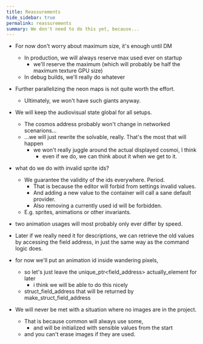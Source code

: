 ```yaml
---
title: Reassurements
hide_sidebar: true
permalink: reassurements
summary: We don't need to do this yet, because...
---
```


- For now don't worry about maximum size, it's enough until DM
	- In production, we will always reserve max used ever on startup
		- we'll reserve the maximum (which will probably be half the maximum texture GPU size)
	- In debug builds, we'll really do whatever

- Further parallelizing the neon maps is not quite worth the effort.
	- Ultimately, we won't have such giants anyway.

- We will keep the audiovisual state global for all setups.
	- The cosmos address probably won't change in networked scenarions...
	- ...we will just rewrite the solvable, really. That's the most that will happen
		- we won't really juggle around the actual displayed cosmoi, I think
			- even if we do, we can think about it when we get to it.

- what do we do with invalid sprite ids?
	- We guarantee the validity of the ids everywhere. Period.
		- That is because the editor will forbid from settings invalid values.
		- And adding a new value to the container will call a sane default provider.
		- Also removing a currently used id will be forbidden.
	- E.g. sprites, animations or other invariants.

- two animation usages will most probably only ever differ by speed.

- Later if we really need it for descriptions, we can retrieve the old values by accessing the field address, in just the same way as the command logic does.

- for now we'll put an animation id inside wandering pixels,
	- so let's just leave the unique_ptr<field_address> actually_element for later
		- i think we will be able to do this nicely
	- struct_field_address that will be returned by make_struct_field_address

- We will never be met with a situation where no images are in the project.
	- That is because common will always use some,
		- and will be initialized with sensible values from the start
	- and you can't erase images if they are used.

